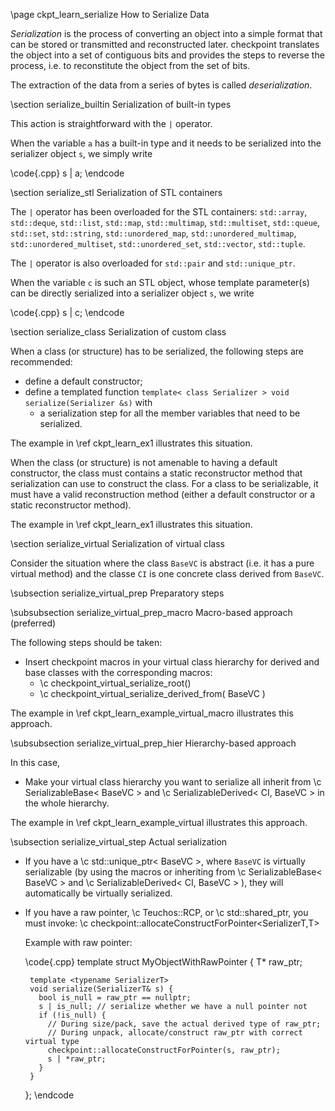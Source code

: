 \page ckpt_learn_serialize How to Serialize Data

*Serialization* is the process of converting an object into a simple format
that can be stored or transmitted and reconstructed later.
checkpoint translates the object into a set of contiguous bits
and provides the steps to reverse the process, i.e. to reconstitute
the object from the set of bits.

The extraction of the data from a series of bytes is called
*deserialization*.

\section serialize_builtin Serialization of built-in types

This action is straightforward with the ```|``` operator.

When the variable `a` has a built-in type and it needs to be serialized
into the serializer object `s`, we simply write

\code{.cpp}
s | a;
\endcode

\section serialize_stl Serialization of STL containers

The `|` operator has been overloaded for the STL containers:
`std::array`, `std::deque`, `std::list`,
`std::map`, `std::multimap`, `std::multiset`,
`std::queue`,
`std::set`, `std::string`,
`std::unordered_map`, `std::unordered_multimap`,
`std::unordered_multiset`, `std::unordered_set`,
`std::vector`, `std::tuple`.

The `|` operator is also overloaded for `std::pair` and `std::unique_ptr`.

When the variable `c` is such an STL object, whose template parameter(s) can
be directly serialized into a serializer object `s`, we write

\code{.cpp}
s | c;
\endcode

\section serialize_class Serialization of custom class

When a class (or structure) has to be serialized, the following steps are recommended:
- define a default constructor;
- define a templated function `template< class Serializer > void serialize(Serializer &s)` with
  - a serialization step for all the member variables that need to be serialized.

The example in \ref ckpt_learn_ex1 illustrates this situation.

When the class (or structure) is not amenable to having a default constructor,
the class must contains a static reconstructor method that serialization can use
to construct the class.
For a class to be serializable, it must have a valid reconstruction method
(either a default constructor or a static reconstructor method).

The example in \ref ckpt_learn_ex1 illustrates this situation.

\section serialize_virtual Serialization of virtual class

Consider the situation where the class `BaseVC` is abstract (i.e. it has a pure virtual method)
and the classe `CI` is one concrete class derived from `BaseVC`.

\subsection serialize_virtual_prep Preparatory steps

\subsubsection serialize_virtual_prep_macro Macro-based approach (preferred)

The following steps should be taken:
- Insert checkpoint macros in your virtual class hierarchy for derived and
  base classes with the corresponding macros:
  - \c checkpoint_virtual_serialize_root()
  - \c checkpoint_virtual_serialize_derived_from( BaseVC )

The example in \ref ckpt_learn_example_virtual_macro
illustrates this approach.

\subsubsection serialize_virtual_prep_hier Hierarchy-based approach

In this case,
- Make your virtual class hierarchy you want to serialize all inherit from
  \c SerializableBase< BaseVC > and \c SerializableDerived< CI, BaseVC > in the whole
  hierarchy.

The example in \ref ckpt_learn_example_virtual
illustrates this approach.

\subsection serialize_virtual_step Actual serialization

- If you have a \c std::unique_ptr< BaseVC >, where `BaseVC` is virtually serializable (by
  using the macros or inheriting from \c SerializableBase< BaseVC > and
  \c SerializableDerived< CI, BaseVC > ), they will automatically be virtually
  serialized.

- If you have a raw pointer, \c Teuchos::RCP, or \c std::shared_ptr<T>,
  you must invoke: \c checkpoint::allocateConstructForPointer<SerializerT,T>

  Example with raw pointer:

  \code{.cpp}
     template <typename T>
     struct MyObjectWithRawPointer {
       T* raw_ptr;

       template <typename SerializerT>
       void serialize(SerializerT& s) {
         bool is_null = raw_ptr == nullptr;
         s | is_null; // serialize whether we have a null pointer not
         if (!is_null) {
           // During size/pack, save the actual derived type of raw_ptr;
           // During unpack, allocate/construct raw_ptr with correct virtual type
           checkpoint::allocateConstructForPointer(s, raw_ptr);
           s | *raw_ptr;
         }
       }
     };
  \endcode

